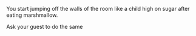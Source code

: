 You start jumping off the walls of the room like a child high on sugar after eating marshmallow. 

Ask your guest to do the same
